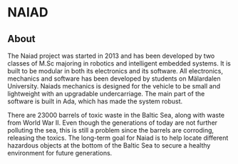 # NAIAD

## About
The Naiad project was started in 2013 and has been developed by two classes of
M.Sc majoring in robotics and intelligent embedded systems. It is built to be
modular in both its electronics and its software. All electronics, mechanics
and software has been developed by students on Mälardalen University. Naiads
mechanics is designed for the vehicle to be small and lightweight with an
upgradable undercarriage. The main part of the software is built in Ada, which
has made the system robust.

There are 23000 barrels of toxic waste in the Baltic Sea, along with waste
from World War II. Even though the generations of today are not further
polluting the sea, this is still a problem since the barrels are corroding,
releasing the toxics. The long-term goal for Naiad is to help locate different
hazardous objects at the bottom of the Baltic Sea to secure a healthy
environment for future generations.

